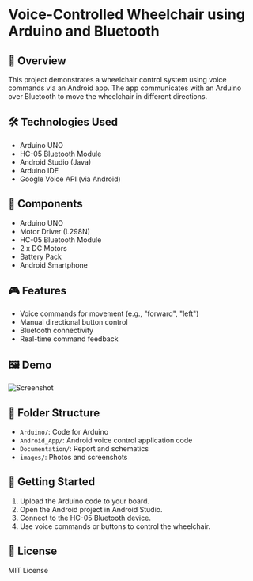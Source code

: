 # Voice-Controlled Wheelchair using Arduino and Bluetooth

## 📌 Overview
This project demonstrates a wheelchair control system using voice commands via an Android app. The app communicates with an Arduino over Bluetooth to move the wheelchair in different directions.

## 🛠 Technologies Used
- Arduino UNO
- HC-05 Bluetooth Module
- Android Studio (Java)
- Arduino IDE
- Google Voice API (via Android)

## 🔧 Components
- Arduino UNO
- Motor Driver (L298N)
- HC-05 Bluetooth Module
- 2 x DC Motors
- Battery Pack
- Android Smartphone

## 🎮 Features
- Voice commands for movement (e.g., "forward", "left")
- Manual directional button control
- Bluetooth connectivity
- Real-time command feedback

## 🖼 Demo
![Screenshot](images/demo_photo.jpg)

## 📁 Folder Structure
- `Arduino/`: Code for Arduino
- `Android_App/`: Android voice control application code
- `Documentation/`: Report and schematics
- `images/`: Photos and screenshots

## 🚀 Getting Started
1. Upload the Arduino code to your board.
2. Open the Android project in Android Studio.
3. Connect to the HC-05 Bluetooth device.
4. Use voice commands or buttons to control the wheelchair.

## 📄 License
MIT License

